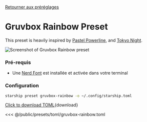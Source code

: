 [Retourner aux préréglages](./#gruvbox-rainbow)

# Gruvbox Rainbow Preset

This preset is heavily inspired by [Pastel Powerline](./pastel-powerline.md), and [Tokyo Night](./tokyo-night.md).

![Screenshot of Gruvbox Rainbow preset](/presets/img/gruvbox-rainbow.png)

### Pré-requis

- Une [Nerd Font](https://www.nerdfonts.com/) est installée et activée dans votre terminal

### Configuration

```sh
starship preset gruvbox-rainbow -o ~/.config/starship.toml
```

[Click to download TOML](/presets/toml/gruvbox-rainbow.toml){download}

<<< @/public/presets/toml/gruvbox-rainbow.toml
